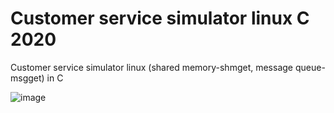 # Customer service simulator linux C 2020
Customer service simulator linux (shared memory-shmget, message queue-msgget)  in C

![image](https://user-images.githubusercontent.com/48412341/126074836-5ca00a12-f5aa-4cd5-bf37-7a5580c0ba5a.png)

